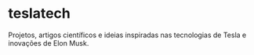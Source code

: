 # teslatech
Projetos, artigos científicos e ideias inspiradas nas tecnologias de Tesla e inovações de Elon Musk.

